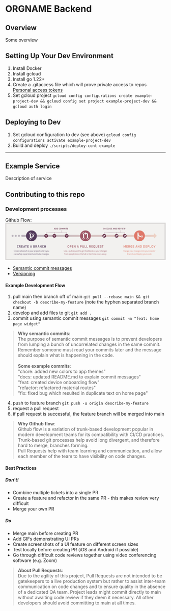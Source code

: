 # ORGNAME Backend

## Overview

Some overview

## Setting Up Your Dev Environment

1. Install Docker
2. Install gcloud
3. Install go 1.22+
4. Create a .gitaccess file which will prove private access to repos [Personal access tokens](https://github.com/settings/tokens)
5. Set gcloud project `gcloud config configurations create example-project-dev && gcloud config set project example-project-dev && gcloud auth login`

## Deploying to Dev

1. Set gcloud configuration to dev (see above) `gcloud config configurations activate example-project-dev`
2. Build and deploy `./scripts/deploy-cont example`

-------

## Example Service
Description of service

## Contributing to this repo

### Development processes
Github Flow:
![Github Flow](./docs/resources/github_flow.png "Github Flow")
- [Semantic commit messages](https://gist.github.com/joshbuchea/6f47e86d2510bce28f8e7f42ae84c716)
- [Versioning](https://en.wikipedia.org/wiki/Software_versioning)

#### Example Development Flow

1. pull main then branch off of main `git pull --rebase main && git checkout -b describe-my-feature` (note the hyphen separated branch name)
2. develop and add files to git `git add .`
3. commit using semantic commit messages `git commit -m "feat: home page widget"`
> __Why semantic commits__:<br/>
> The purpose of semantic commit messages is to prevent developers from lumping a bunch of uncorrelated changes in the same commit. Remember
> someone must read your commits later and the message should explain what is happening in the code. <br/><br/>
> __Some example commits__:<br/>
> "chore: added new colors to app themes"<br/>
> "docs: updated README.md to explain commit messages"<br/>
> "feat: created device onboarding flow"<br/>
> "refactor: refactored material routes"<br/>
> "fix: fixed bug which resulted in duplicate text on home page"<br/>
4. push to feature branch `git push -u origin describe-my-feature`
5. request a pull request
6. if pull request is successful, the feature branch will be merged into main
> __Why Github flow__:<br/>
> Github flow is a variation of trunk-based development popular in modern development teams for its compatibility with CI/CD practices. <br/>
> Trunk-based git processes help avoid long divergent, and therefore hard to merge, branches forming. <br/>
> Pull Requests help with team learning and communication, and allow each member of the team to have visibility on code changes.

#### Best Practices

##### Don't!
- Combine multiple tickets into a single PR
- Create a feature and refactor in the same PR - this makes review very difficult
- Merge your own PR

##### Do
- Merge main before creating PR
- Add GIFs demonstrating UI PRs
- Create screenshots of a UI feature on different screen sizes
- Test locally before creating PR (iOS and Android if possible)
- Go through difficult code reviews together using video conferencing software (e.g. Zoom)

> __About Pull Requests__:<br/>
> Due to the agility of this project, Pull Requests are not intended to be gatekeepers to a live production system but rather to
> assist inter-team communication on code changes and to ensure quality in the absence of a dedicated QA team.
> Project leads might commit directly to main without awaiting code review if they deem it necessary. All other developers should avoid committing to main at all times. 